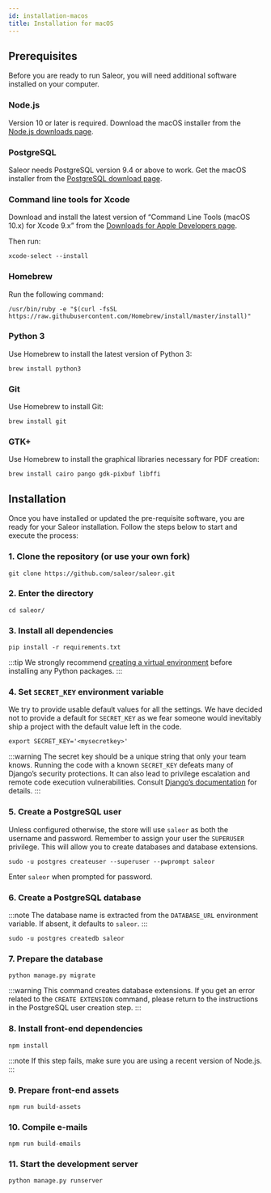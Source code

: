 ```yaml
---
id: installation-macos
title: Installation for macOS
---
```


## Prerequisites

Before you are ready to run Saleor, you will need additional software installed on your computer.

### Node.js

Version 10 or later is required. Download the macOS installer from the [Node.js downloads page](https://nodejs.org/en/download/).

### PostgreSQL

Saleor needs PostgreSQL version 9.4 or above to work. Get the macOS installer from the [PostgreSQL download page](https://www.postgresql.org/download/macosx/).

### Command line tools for Xcode

Download and install the latest version of “Command Line Tools (macOS 10.x) for Xcode 9.x” from the [Downloads for Apple Developers page](https://developer.apple.com/download/more/).

Then run:

```shell-session
xcode-select --install
```

### Homebrew

Run the following command:

```shell-session
/usr/bin/ruby -e "$(curl -fsSL https://raw.githubusercontent.com/Homebrew/install/master/install)"
```

### Python 3

Use Homebrew to install the latest version of Python 3:

```shell-session
brew install python3
```

### Git

Use Homebrew to install Git:

```shell-session
brew install git
```

### GTK+

Use Homebrew to install the graphical libraries necessary for PDF creation:

```shell-session
brew install cairo pango gdk-pixbuf libffi
```

## Installation

Once you have installed or updated the pre-requisite software, you are ready for your Saleor installation. Follow the steps below to start and execute the process:

### 1. Clone the repository (or use your own fork)

```shell-session
git clone https://github.com/saleor/saleor.git
```

### 2. Enter the directory

```shell-session
cd saleor/
```

### 3. Install all dependencies

```shell-session
pip install -r requirements.txt
```

:::tip
We strongly recommend [creating a virtual environment](https://docs.python.org/3/tutorial/venv.html) before installing any Python packages.
:::

### 4. Set `SECRET_KEY` environment variable

We try to provide usable default values for all the settings. We have decided not to provide a default for `SECRET_KEY` as we fear someone would inevitably ship a project with the default value left in the code.

```shell-session
export SECRET_KEY='<mysecretkey>'
```

:::warning
The secret key should be a unique string that only your team knows. Running the code with a known `SECRET_KEY` defeats many of Django’s security protections. It can also lead to privilege escalation and remote code execution vulnerabilities. Consult [Django’s documentation](https://docs.djangoproject.com/en/1.11/ref/settings/#secret-key) for details.
:::

### 5. Create a PostgreSQL user

Unless configured otherwise, the store will use `saleor` as both the username and password. Remember to assign your user the `SUPERUSER` privilege. This will allow you to create databases and database extensions.

```shell-session
sudo -u postgres createuser --superuser --pwprompt saleor
```

Enter `saleor` when prompted for password.

### 6. Create a PostgreSQL database

:::note
The database name is extracted from the `DATABASE_URL` environment variable. If absent, it defaults to `saleor`.
:::

```shell-session
sudo -u postgres createdb saleor
```

### 7. Prepare the database

```shell-session
python manage.py migrate
```

:::warning
This command creates database extensions. If you get an error related to the `CREATE EXTENSION` command, please return to the instructions in the PostgreSQL user creation step.
:::

### 8. Install front-end dependencies

```shell-session
npm install
```

:::note
If this step fails, make sure you are using a recent version of Node.js.
:::

### 9. Prepare front-end assets

```shell-session
npm run build-assets
```

### 10. Compile e-mails

```shell-session
npm run build-emails
```

### 11. Start the development server

```shell-session
python manage.py runserver
```
